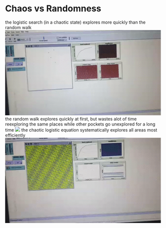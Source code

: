 # Chaos vs Randomness
the logistic search (in a chaotic state) explores more quickly than the random walk
![](https://raw.githubusercontent.com/mohammedterry/chaos/master/screenshots/chaos%20vs%20random.gif)
the random walk explores quickly at first, but wastes alot of time reexploring the same places while other pockets go unexplored for a long time
![](https://raw.githubusercontent.com/mohammedterry/chaos/master/screenshots/random.gif)
the chaotic logistic equation systematically explores all areas most efficiently
![](https://raw.githubusercontent.com/mohammedterry/chaos/master/screenshots/logistic.gif)
